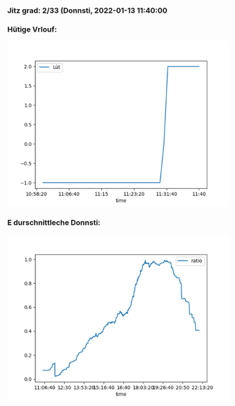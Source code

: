 ### Jitz grad: 2/33 (Donnsti, 2022-01-13 11:40:00

### Hütige Vrlouf:
![Graph](Today.png)

### E durschnittleche Donnsti:
![Graph](Donnsti.png)